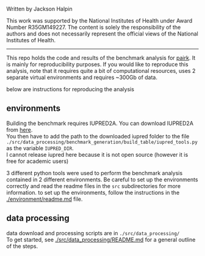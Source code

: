 Written by Jackson Halpin <br>

This work was supported by the National Institutes of Health under Award Number R35GM149227. The content is solely the responsibility of the authors and does not necessarily represent the official views of the National Institutes of Health.

---

This repo holds the code and results of the benchmark analysis for [pairk](https://github.com/jacksonh1/pairk). It is mainly for reproducibility purposes. If you would like to reproduce this analysis, note that it requires quite a bit of computational resources, uses 2 separate virtual environments and requires ~300Gb of data.

below are instructions for reproducing the analysis

## environments

Building the benchmark requires IUPRED2A. You can download IUPRED2A from [here](https://iupred2a.elte.hu/download_new).<br>
You then have to add the path to the downloaded iupred folder to the file `./src/data_processing/benchmark_generation/build_table/iupred_tools.py` as the variable `IUPRED_DIR`.<br>
I cannot release iupred here because it is not open source (however it is free for academic users)
<br>

3 different python tools were used to perform the benchmark analysis contained in 2 different environments. Be careful to set up the environments correctly and read the readme files in the `src` subdirectories for more information. to set up the environments, follow the instructions in the [./environment/readme.md](./environment/readme.md) file.

<!-- ### reproducing the benchmark
To reproduce the benchmark, you will need to set up the environments described above. To make this as reproducible as possible, I've included copies of the `slim_conservation` source code in this repo (in the [tools](./tools) directory) so that the exact version of the code used in the benchmark is available. The `kibby` code is not included here, but you can find it at the link above.
To create the exact environments used:
- `git clone http....`
- `cd [benchmark repo]/tools/slim_conservation_orthogroup_generation`
- follow the instructions in [./tools/slim_conservation_orthogroup_generation/README.md](./tools/slim_conservation_orthogroup_generation/README.md) to set up the environment and install the src code in that environment
- `cd [benchmark repo]/tools/slim_conservation_scoring`
- follow the instructions in [./tools/slim_conservation_scoring/README.md](./tools/slim_conservation_scoring/README.md) to set up the environment and install the src code in that environment -->


## data processing
data download and processing scripts are in `./src/data_processing/`<br>
To get started, see [./src/data_processing/README.md](./src/data_processing/README.md) for a general outline of the steps.
